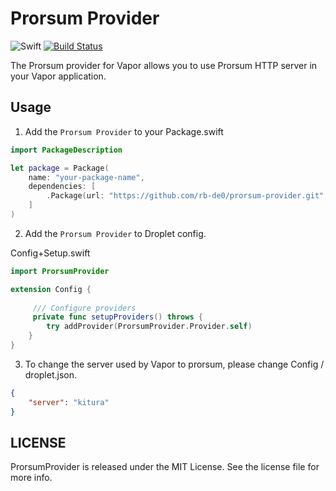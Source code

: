 # Prorsum Provider

![Swift](http://img.shields.io/badge/swift-3.1-brightgreen.svg)
[![Build Status](https://travis-ci.org/rb-de0/prorsum-provider.svg?branch=master)](https://travis-ci.org/rb-de0/prorsum-provider)


The Prorsum provider for Vapor allows you to use Prorsum HTTP server in your Vapor application.


## Usage

1. Add the ``Prorsum Provider`` to your Package.swift

```Swift
import PackageDescription

let package = Package(
    name: "your-package-name",
    dependencies: [
        .Package(url: "https://github.com/rb-de0/prorsum-provider.git", majorVersion: 0, minor: 1)
    ]
)
```

2. Add the ``Prorsum Provider`` to Droplet config.

Config+Setup.swift

```Swift
import ProrsumProvider

extension Config {
	
	 /// Configure providers
	 private func setupProviders() throws {
        try addProvider(ProrsumProvider.Provider.self)
    }
}
```

3. To change the server used by Vapor to prorsum, please change Config / droplet.json.

```JSON
{
    "server": "kitura"
}
```

## LICENSE

ProrsumProvider is released under the MIT License. See the license file for more info.

